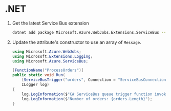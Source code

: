 # .NET

1. Get the latest Service Bus extension

    ``` bash
    dotnet add package Microsoft.Azure.WebJobs.Extensions.ServiceBus --version 4.2.0
    ```

2. Update the attribute's constructor to use an array of `Message`.

    ``` csharp
    using Microsoft.Azure.WebJobs;
    using Microsoft.Extensions.Logging;
    using Microsoft.Azure.ServiceBus;

    [FunctionName("ProcessOrders")]
    public static void Run(
        [ServiceBusTrigger("orders", Connection = "ServiceBusConnection")]Message[] orders,
        ILogger log)
    {
        log.LogInformation($"C# ServiceBus queue trigger function invoked");
        log.LogInformation($"Number of orders: {orders.Length}");
    }
    ```
